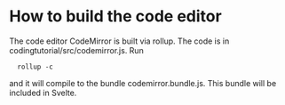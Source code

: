 # How to build the code editor

The code editor CodeMirror is built via rollup. The code is in codingtutorial/src/codemirror.js. Run

```
  rollup -c
```

and it will compile to the bundle codemirror.bundle.js. This bundle will be included in Svelte.
